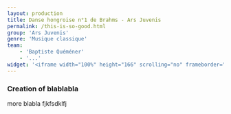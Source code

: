 ```yaml
---
layout: production
title: Danse hongroise n°1 de Brahms - Ars Juvenis
permalink: /this-is-so-good.html
group: 'Ars Juvenis'
genre: 'Musique classique'
team:
    - 'Baptiste Quéméner'
    - '...'
widget: '<iframe width="100%" height="166" scrolling="no" frameborder="no" src="https://w.soundcloud.com/player/?url=http%3A%2F%2Fapi.soundcloud.com%2Ftracks%2F80370406&amp;color=ff6600&amp;auto_play=false&amp;show_artwork=false"></iframe>'
---
```


### Creation of blablabla

more blabla fjkfsdklfj
